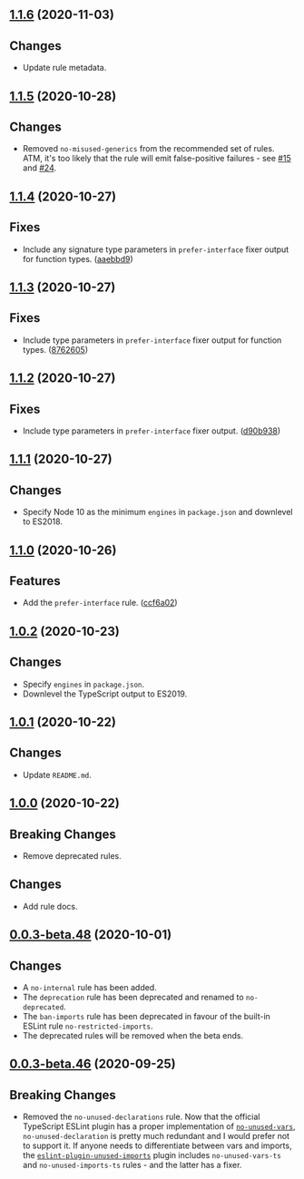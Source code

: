 <a name="1.1.6"></a>
## [1.1.6](https://github.com/cartant/eslint-plugin-etc/compare/v1.1.5...v1.1.6) (2020-11-03)

## Changes

* Update rule metadata.

<a name="1.1.5"></a>
## [1.1.5](https://github.com/cartant/eslint-plugin-etc/compare/v1.1.4...v1.1.5) (2020-10-28)

## Changes

* Removed `no-misused-generics` from the recommended set of rules. ATM, it's too likely that the rule will emit false-positive failures - see [#15](https://github.com/cartant/eslint-plugin-etc/issues/15) and [#24](https://github.com/cartant/eslint-plugin-etc/issues/24).

<a name="1.1.4"></a>
## [1.1.4](https://github.com/cartant/eslint-plugin-etc/compare/v1.1.3...v1.1.4) (2020-10-27)

## Fixes

* Include any signature type parameters in `prefer-interface` fixer output for function types. ([aaebbd9](https://github.com/cartant/eslint-plugin-etc/commit/aaebbd9))

<a name="1.1.3"></a>
## [1.1.3](https://github.com/cartant/eslint-plugin-etc/compare/v1.1.2...v1.1.3) (2020-10-27)

## Fixes

* Include type parameters in `prefer-interface` fixer output for function types. ([8762605](https://github.com/cartant/eslint-plugin-etc/commit/8762605))

<a name="1.1.2"></a>
## [1.1.2](https://github.com/cartant/eslint-plugin-etc/compare/v1.1.1...v1.1.2) (2020-10-27)

## Fixes

* Include type parameters in `prefer-interface` fixer output. ([d90b938](https://github.com/cartant/eslint-plugin-etc/commit/d90b938))

<a name="1.1.1"></a>
## [1.1.1](https://github.com/cartant/eslint-plugin-etc/compare/v1.1.0...v1.1.1) (2020-10-27)

## Changes

* Specify Node 10 as the minimum `engines` in `package.json` and downlevel to ES2018.

<a name="1.1.0"></a>
## [1.1.0](https://github.com/cartant/eslint-plugin-etc/compare/v1.0.2...v1.1.0) (2020-10-26)

## Features

* Add the `prefer-interface` rule.  ([ccf6a02](https://github.com/cartant/eslint-plugin-etc/commit/ccf6a02))

<a name="1.0.2"></a>
## [1.0.2](https://github.com/cartant/eslint-plugin-etc/compare/v1.0.1...v1.0.2) (2020-10-23)

## Changes

* Specify `engines` in `package.json`.
* Downlevel the TypeScript output to ES2019.

<a name="1.0.1"></a>
## [1.0.1](https://github.com/cartant/eslint-plugin-etc/compare/v1.0.0...v1.0.1) (2020-10-22)

## Changes

* Update `README.md`.

<a name="1.0.0"></a>
## [1.0.0](https://github.com/cartant/eslint-plugin-etc/compare/v0.0.3-beta.48...v1.0.0) (2020-10-22)

## Breaking Changes

* Remove deprecated rules.

## Changes

* Add rule docs.

<a name="0.0.3-beta.48"></a>
## [0.0.3-beta.48](https://github.com/cartant/eslint-plugin-etc/compare/v0.0.2-beta.46...v0.0.3-beta.48) (2020-10-01)

## Changes

* A `no-internal` rule has been added.
* The `deprecation` rule has been deprecated and renamed to `no-deprecated`.
* The `ban-imports` rule has been deprecated in favour of the built-in ESLint rule `no-restricted-imports`.
* The deprecated rules will be removed when the beta ends.

<a name="0.0.3-beta.46"></a>
## [0.0.3-beta.46](https://github.com/cartant/eslint-plugin-etc/compare/v0.0.2-beta.45...v0.0.3-beta.46) (2020-09-25)

## Breaking Changes

* Removed the `no-unused-declarations` rule. Now that the official TypeScript ESLint plugin has a proper implementation of [`no-unused-vars`](https://github.com/typescript-eslint/typescript-eslint/blob/master/packages/eslint-plugin/docs/rules/no-unused-vars.md), `no-unused-declaration` is pretty much redundant and I would prefer not to support it. If anyone needs to differentiate between vars and imports, the [`eslint-plugin-unused-imports`](https://github.com/sweepline/eslint-plugin-unused-imports) plugin includes `no-unused-vars-ts` and `no-unused-imports-ts` rules - and the latter has a fixer.
